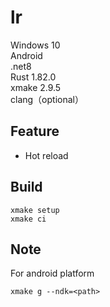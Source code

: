 # lr

Windows 10  
Android  
.net8  
Rust 1.82.0  
xmake 2.9.5  
clang（optional）

## Feature
- Hot reload

## Build
```
xmake setup
xmake ci
```

## Note
For android platform
```
xmake g --ndk=<path>
```